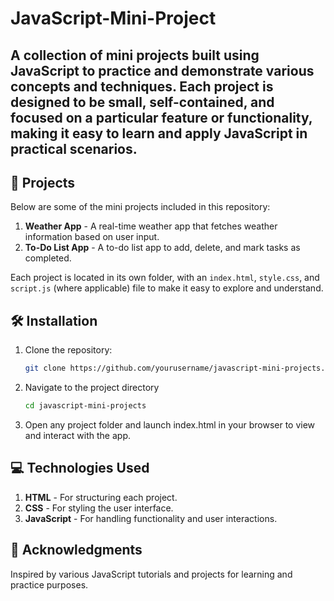 # JavaScript-Mini-Project

A collection of mini projects built using JavaScript to practice and demonstrate various concepts and techniques. Each project is designed to be small, self-contained, and focused on a particular feature or functionality, making it easy to learn and apply JavaScript in practical scenarios.
---

## 🚀 Projects
Below are some of the mini projects included in this repository:

1. **Weather App** - A real-time weather app that fetches weather information based on user input.
2. **To-Do List App** - A to-do list app to add, delete, and mark tasks as completed. 

Each project is located in its own folder, with an `index.html`, `style.css`, and `script.js` (where applicable) file to make it easy to explore and understand.

## 🛠️ Installation
1. Clone the repository:
   ```bash
   git clone https://github.com/yourusername/javascript-mini-projects.git
2. Navigate to the project directory
   ```bash
   cd javascript-mini-projects
4. Open any project folder and launch index.html in your browser to view and interact with the app.

## 💻 Technologies Used
1. **HTML** - For structuring each project.
2. **CSS** - For styling the user interface.
3. **JavaScript** - For handling functionality and user interactions.

## 🙏 Acknowledgments
Inspired by various JavaScript tutorials and projects for learning and practice purposes.
